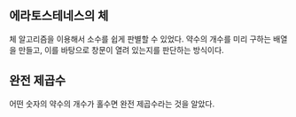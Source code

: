 ## 에라토스테네스의 체

체 알고리즘을 이용해서 소수를 쉽게 판별할 수 있었다.
약수의 개수를 미리 구하는 배열을 만들고, 이를 바탕으로 창문이 열려 있는지를 판단하는 방식이다.

## 완전 제곱수

어떤 숫자의 약수의 개수가 홀수면 완전 제곱수라는 것을 알았다.
